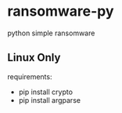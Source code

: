 # ransomware-py
python simple ransomware 

## Linux Only

requirements:
<ul>
 <li>pip install crypto</li>
 <li>pip install argparse</li>
</ul>
